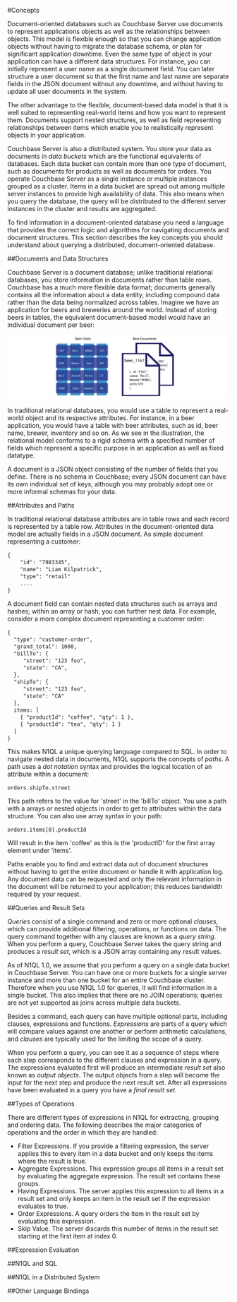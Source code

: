 #Concepts

Document-oriented databases such as Couchbase Server use documents to represent applications objects as well 
as the relationships between objects. This model is flexible enough so that you can change application objects without having to migrate the database schema, or plan for significant application downtime. Even the same type of object in your application can have a different data structures. For instance, you can initially represent a user name as a single document field. You can later structure a user document so that the first name and last name are separate fields in the JSON document without any downtime, and without having to update all user documents in the system. 

The other advantage to the flexible, document-based data model is that it is well suited to representing real-world items and how you want to represent them. Documents support nested structures, as well as field representing relationships between items which enable you to realistically represent objects in your application. 

Couchbase Server is also a distributed system. You store your data as documents in *data buckets* which are the functional equivalents of databases. Each data bucket can contain more than one type of document, such as documents for products as well as documents for orders. You operate Couchbase Server as a single instance or multiple instances grouped as a cluster. Items in a data bucket are spread out among multiple server instances to provide high availability of data. This also means when you query the database, the query will be distributed to the different server instances in the cluster and results are aggregated.

To find information in a document-oriented database you need a language that provides the correct logic and algorithms for navigating documents and document structures. This section describes the key concepts you should understand about querying a distributed, document-oriented database.


##Documents and Data Structures

Couchbase Server is a document database; unlike traditional relational databases, you store information in documents rather than table rows. Couchbase has a much more flexible data format; documents generally contains all the information about a data entity, including compound data rather than the data being normalized across tables. Imagine we have an application for beers and breweries around the world. Instead of storing beers in tables, the equivalent document-based model would have an individual document per beer:

![document model compared to table](images/rel_vs_doc_model.png "Document-model compared to table")

In traditional relational databases, you would use a table to represent a real-world object and its respective attributes. For instance, in a beer application, you would have a table with beer attributes, such as id, beer name, brewer, inventory and so on. As we see in the illustration, the relational model conforms to a rigid schema with a specified number of fields which represent a specific purpose in an application as well as fixed datatype.

A document is a JSON object consisting of the number of fields that you define. There is no schema in Couchbase; every JSON document can have its own individual set of keys, although you may probably adopt one or more informal schemas for your data.


##Attributes and Paths

In traditional relational database attributes are in table rows and each record is represented by a table row. Attributes in the document-oriented data model are actually fields in a JSON document. As simple document representing a customer:

    {
        "id": "7983345",
        "name": "Liam Kilpatrick",
        "type": "retail"
        ....
    }

A document field can contain nested data structures such as arrays and hashes; within an array or hash, you can further nest data. For example, consider a more complex document representing a customer order:

    {
      "type": "customer-order",
      "grand_total": 1000,
      "billTo": {
         "street": "123 foo",
         "state": "CA",
      },
      "shipTo": {
         "street": "123 foo",
         "state": "CA"
      },
      items: [
        { "productId": "coffee", "qty": 1 },
        { "productId": "tea", "qty": 1 }
      ]
    }

This makes N1QL a unique querying language compared to SQL. In order to navigate nested data in documents, N1QL supports the concepts of *paths*. A path uses a *dot notation* syntax and provides the logical location of an attribute within a document:

    orders.shipTo.street

This path refers to the value for 'street' in the 'billTo' object. You use a path with a arrays or nested objects in order to get to attributes within the data structure. You can also use array syntax in your path:

    orders.items[0].productId
    
Will result in the item 'coffee' as this is the 'productID' for the first array element under 'items'. 

Paths enable you to find and extract data out of document structures without having to get the entire document or handle it with application log. Any document data can be requested and only the relevant information in the document will be returned to your application; this reduces bandwidth required by your request.


##Queries and Result Sets

*Queries* consist of a single command and zero or more optional *clauses*, which can provide additional filtering, operations, or functions on data. The query command together with any clauses are known as a *query string*. When you perform a query, Couchbase Server takes the query string and produces a *result set*, which is a JSON array containing any result values.

As of N1QL 1.0, we assume that you perform a query on a single data bucket in Couchbase Server. You can have one or more buckets for a single server instance and more than one bucket for an entire Couchbase cluster. Therefore when you use N1QL 1.0 for queries, it will find information in a single bucket. This also implies that there are no JOIN operations; queries are not yet supported as joins across multiple data buckets.

Besides a command, each query can have multiple optional parts, including clauses, expressions and functions. *Expressions* are parts of a query which will compare values against one another or perform arithmetic calculations, and *clauses* are typically used for the limiting the scope of a query.

When you perform a query, you can see it as a sequence of steps where each step corresponds to the different clauses and expression in a query. The expressions evaluated first will produce an intermediate *result set* also known as *output objects*. The output objects from a step will become the input for the next step and produce the next result set. After all expressions have been evaluated in a query you have a *final result set*. 

##Types of Operations

There are different types of expressions in N1QL for extracting, grouping and ordering data. The following describes the major categories of operations and the order in which they are handled:

* Filter Expressions. If you provide a filtering expression, the server applies this to every item in a data bucket and only keeps the items where the result is true.
* Aggregate Expressions. This expression groups all items in a result set by evaluating the aggregate expression. The result set contains these groups.
* Having Expressions. The server applies this expression to all items in a result set and only keeps an item in the result set if the expression evaluates to true.
* Order Expressions.  A query orders the item in the result set by evaluating this expression.
* Skip Value. The server discards this number of items in the result set starting at the first item at index 0.

##Expression Evaluation

##N1QL and SQL


##N1QL in a Distributed System

##Other Language Bindings
